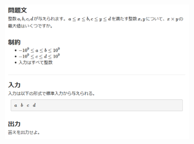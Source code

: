 ![question](https://github.com/kimura-12/AtCoder_Training/blob/master/AtCoder_Beginner_Contest/ABC178/B.Product_Max/question.png)
